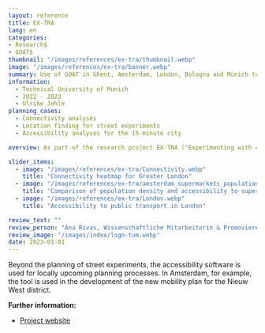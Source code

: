 ```yaml
---
layout: reference
title: EX-TRA
lang: en
categories:
- Research$
- GOAT$
thumbnail: "/images/references/ex-tra/thumbnail.webp"
image: "/images/references/ex-tra/banner.webp"
summary: Use of GOAT in Ghent, Amsterdam, London, Bologna and Munich to conduct accessibility analyses and identify suitable locations for street experiments.
information:
  - Technical University of Munich
  - 2022 - 2023
  - Ulrike Jehle
planning_cases:
  - Connectivity analyses
  - Location finding for street experiments
  - Accessibility analyses for the 15-minute city

overview: As part of the research project EX-TRA ("Experimenting with city streets to transform urban mobility"), GOAT is being applied to the five cities of Ghent, Amsterdam, London, Bologna and Munich. The planning tool is used by local planners and scientific partners to conduct accessibility and connectivity analyses for active mobility. In this way, weak points in accessibility to important destinations for daily needs can be identified and suitable measures can be defined e.g. in the form of street space experiments. This can be done, for example, by converting parking spaces into play areas for children, placing pop-up shops and food trucks, or greening the street space.

slider_items:
  - image: "/images/references/ex-tra/Connectivity.webp"
    title: "Connectivity heatmap for Greater London"
  - image: "/images/references/ex-tra/amsterdam_supermarkets_population.webp"
    title: "Comparison of population density and accessibility to supermarkets in Amsterdam"
  - image: "/images/references/ex-tra/London.webp"
    title: "Accessibility to public transport in London"

review_text: ""
review_person: "Ana Rivas, Wissenschaftliche Mitarbeiterin & Promovierende zum Thema Straßenraumexperimente"
review_image: "/images/index/logo-tum.webp"
date: 2023-01-01
---
```


Beyond the planning of street experiments, the accessibility software is used for locally upcoming planning processes. In Amsterdam, for example, the tool is used in the development of the new mobility plan for the Nieuw West district.

**Further information:**
- [Project website](https://www.ex-tra-project.eu/ "Project website EX-TRA")

